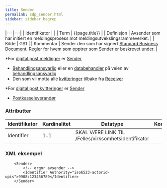 ```yaml
--- 
title: Sender  
permalink: sdp_sender.html
sidebar: sidebar_begrep
---
```


|---|---|
| Identifikator | |
| Term          | {{page.title}} |
| Definisjon    | Avsender som har initiert en meldingsprosess mot meldingsutvekslingsrammeverket. |
| Kilde         | GS1 |
| Kommentar     | Sender den som har signert [Standard Business Document](https://difi.github.io/felleslosninger/standardbusinessdocument_index.html). Regler for hvem som opptrer som Sender er beskrevet under. |

\*For [digital post meldinger](../../meldinger/DigitalPostMelding.md) er
[Sender](https://difi.github.io/felleslosninger/sdp_sender.html)

  - [Behandlingsansvarlig](https://difi.github.io/felleslosninger/sdp_aktorer.html) eller en
    [databehandler](https://difi.github.io/felleslosninger/sdp_aktorer.html) på veien av
    [behandlingsansvarlig](https://difi.github.io/felleslosninger/sdp_aktorer.html)
  - Den som vil motta alle
    [kvitteringer](../../meldinger/KvitteringsMelding.md) tilbake fra
    [Receiver](https://difi.github.io/felleslosninger/sdp_receiver.html)

\*For [digital post kvitteringer](../../meldinger/KvitteringsMelding.md) er
[Sender](https://difi.github.io/felleslosninger/sdp_sender.html)

  - [Postkasseleverandør](https://difi.github.io/felleslosninger/sdp_aktorer.html)

### Attributter

| Identifikator | Kardinalitet | Datatype                                                     | Kommentar |
| ------------- | ------------ | ------------------------------------------------------------ | --------- |
| Identifier    | 1..1         | SKAL VÆRE LINK TIL /Felles/virksomhetsidentifikator |           |

### XML eksempel

``` brush: xml; toolbar: false
    <Sender>
        <!-- orgnr avsender -->
        <Identifier Authority="iso6523-actorid-upis">9908:123456789</Identifier>
    </Sender>
```
